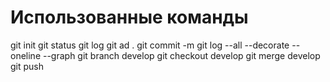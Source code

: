 # Использованные команды

git init
git status
git log
git ad .
git commit -m
git log --all --decorate --oneline --graph
git branch develop
git checkout develop
git merge develop
git push


